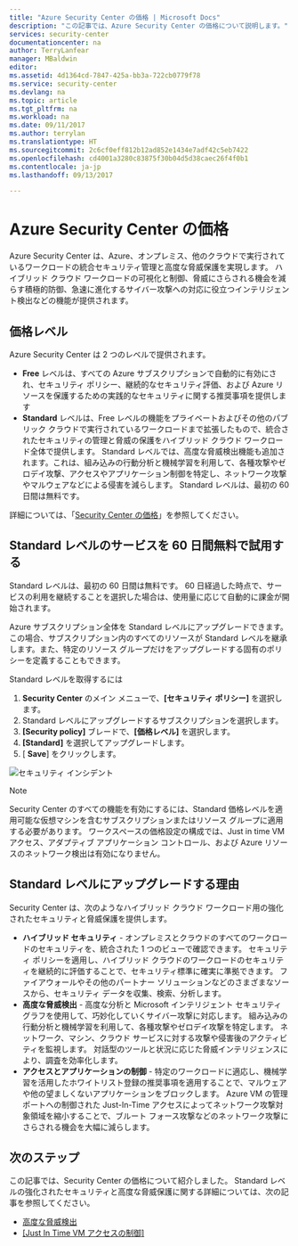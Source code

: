 ```yaml
---
title: "Azure Security Center の価格 | Microsoft Docs"
description: "この記事では、Azure Security Center の価格について説明します。"
services: security-center
documentationcenter: na
author: TerryLanfear
manager: MBaldwin
editor: 
ms.assetid: 4d1364cd-7847-425a-bb3a-722cb0779f78
ms.service: security-center
ms.devlang: na
ms.topic: article
ms.tgt_pltfrm: na
ms.workload: na
ms.date: 09/11/2017
ms.author: terrylan
ms.translationtype: HT
ms.sourcegitcommit: 2c6cf0eff812b12ad852e1434e7adf42c5eb7422
ms.openlocfilehash: cd4001a3280c83875f30b04d5d38caec26f4f0b1
ms.contentlocale: ja-jp
ms.lasthandoff: 09/13/2017

---
```

# <a name="azure-security-center-pricing"></a>Azure Security Center の価格
Azure Security Center は、Azure、オンプレミス、他のクラウドで実行されているワークロードの統合セキュリティ管理と高度な脅威保護を実現します。 ハイブリッド クラウド ワークロードの可視化と制御、脅威にさらされる機会を減らす積極的防御、急速に進化するサイバー攻撃への対応に役立つインテリジェント検出などの機能が提供されます。

## <a name="pricing-tiers"></a>価格レベル
Azure Security Center は 2 つのレベルで提供されます。

- **Free** レベルは、すべての Azure サブスクリプションで自動的に有効にされ、セキュリティ ポリシー、継続的なセキュリティ評価、および Azure リソースを保護するための実践的なセキュリティに関する推奨事項を提供します
- **Standard** レベルは、Free レベルの機能をプライベートおよびその他のパブリック クラウドで実行されているワークロードまで拡張したもので、統合されたセキュリティの管理と脅威の保護をハイブリッド クラウド ワークロード全体で提供します。 Standard レベルでは、高度な脅威検出機能も追加されます。これは、組み込みの行動分析と機械学習を利用して、各種攻撃やゼロデイ攻撃、アクセスやアプリケーション制御を特定し、ネットワーク攻撃やマルウェアなどによる侵害を減らします。 Standard レベルは、最初の 60 日間は無料です。

詳細については、「[Security Center の価格](https://azure.microsoft.com/pricing/details/security-center/)」を参照してください。

## <a name="try-standard-free-for-60-days"></a>Standard レベルのサービスを 60 日間無料で試用する
Standard レベルは、最初の 60 日間は無料です。 60 日経過した時点で、サービスの利用を継続することを選択した場合は、使用量に応じて自動的に課金が開始されます。

Azure サブスクリプション全体を Standard レベルにアップグレードできます。この場合、サブスクリプション内のすべてのリソースが Standard レベルを継承します。また、特定のリソース グループだけをアップグレードする固有のポリシーを定義することもできます。

Standard レベルを取得するには

1. **Security Center** のメイン メニューで、**[セキュリティ ポリシー]** を選択します。
2. Standard レベルにアップグレードするサブスクリプションを選択します。
3. **[Security policy]** ブレードで、**[価格レベル]** を選択します。
4. **[Standard]** を選択してアップグレードします。
5. [ **Save**] をクリックします。

![セキュリティ インシデント][1]

> [!NOTE]
> Security Center のすべての機能を有効にするには、Standard 価格レベルを適用可能な仮想マシンを含むサブスクリプションまたはリソース グループに適用する必要があります。 ワークスペースの価格設定の構成では、Just in time VM アクセス、アダプティブ アプリケーション コントロール、および Azure リソースのネットワーク検出は有効になりません。
>
>

## <a name="why-upgrade-to-standard"></a>Standard レベルにアップグレードする理由
Security Center は、次のようなハイブリッド クラウド ワークロード用の強化されたセキュリティと脅威保護を提供します。

- **ハイブリッド セキュリティ** - オンプレミスとクラウドのすべてのワークロードのセキュリティを、統合された 1 つのビューで確認できます。 セキュリティ ポリシーを適用し、ハイブリッド クラウドのワークロードのセキュリティを継続的に評価することで、セキュリティ標準に確実に準拠できます。 ファイアウォールやその他のパートナー ソリューションなどのさまざまなソースから、セキュリティ データを収集、検索、分析します。
- **高度な脅威検出** - 高度な分析と Microsoft インテリジェント セキュリティ グラフを使用して、巧妙化していくサイバー攻撃に対応します。  組み込みの行動分析と機械学習を利用して、各種攻撃やゼロデイ攻撃を特定します。 ネットワーク、マシン、クラウド サービスに対する攻撃や侵害後のアクティビティを監視します。 対話型のツールと状況に応じた脅威インテリジェンスにより、調査を効率化します。
- **アクセスとアプリケーションの制御** - 特定のワークロードに適応し、機械学習を活用したホワイトリスト登録の推奨事項を適用することで、マルウェアや他の望ましくないアプリケーションをブロックします。 Azure VM の管理ポートへの制御された Just-In-Time アクセスによってネットワーク攻撃対象領域を縮小することで、ブルート フォース攻撃などのネットワーク攻撃にさらされる機会を大幅に減らします。


## <a name="next-steps"></a>次のステップ
この記事では、Security Center の価格について紹介しました。 Standard レベルの強化されたセキュリティと高度な脅威保護に関する詳細については、次の記事を参照してください。

- [高度な脅威検出](security-center-threat-report.md)
- [[Just In Time VM アクセスの制御]](security-center-just-in-time.md)

<!--Image references-->
[1]: ./media/security-center-pricing/get-standard.png


